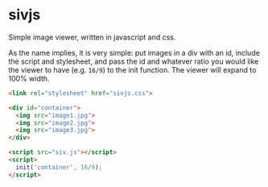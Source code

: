 # sivjs
Simple image viewer, written in javascript and css.

As the name implies, it is very simple: put images in a div with an id, include
the script and stylesheet, and pass the id and whatever ratio you would like
the viewer to have (e.g. `16/9`) to the init function. The viewer will expand
to 100% width.

```html
<link rel="stylesheet" href="sivjs.css">

<div id="container">
  <img src="image1.jpg">
  <img src="image2.jpg">
  <img src="image3.jpg">
</div>

<script src="siv.js"></script>
<script>
  init('container', 16/9);
</script>
```

